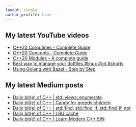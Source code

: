 ```yaml
---
layout: single
author_profile: true
---
```


## My latest YouTube videos

<ul>
<!--START_SECTION:youtube-->
<li><a href="https://www.youtube.com/watch?v=w-dmOHhBX9o">C++20 Coroutines - Complete Guide</a></li>
<li><a href="https://www.youtube.com/watch?v=1So7onMFxJM">C++20 Concepts  - Complete Guide</a></li>
<li><a href="https://www.youtube.com/watch?v=WRCwciJ5MTE">C++20 Modules - A complete guide</a></li>
<li><a href="https://www.youtube.com/watch?v=LHrB4TcU1JM">Best way to manage your dotfiles #linux #git #shorts</a></li>
<li><a href="https://www.youtube.com/watch?v=mXLrk0ipwz4">Using Golang with Bazel - Step by Step</a></li>
<!--END_SECTION:youtube-->
</ul>

## My latest Medium posts

<ul>
<!--START_SECTION:medium-->
<li><a href="https://medium.com/@simontoth/daily-bit-e-of-c-std-views-enumerate-ead7cf53972d?source=rss-1e1de1006a93------2">Daily bit(e) of C++ | std::views::enumerate</a></li>
<li><a href="https://medium.com/@simontoth/daily-bit-e-of-c-candy-for-greedy-children-7bf6cd6e440e?source=rss-1e1de1006a93------2">Daily bit(e) of C++ | Candy for greedy children</a></li>
<li><a href="https://medium.com/@simontoth/daily-bit-e-of-c-std-find-std-find-if-std-find-if-not-3b014c963a46?source=rss-1e1de1006a93------2">Daily bit(e) of C++ | std::find, std::find_if, std::find_if_not</a></li>
<li><a href="https://medium.com/@simontoth/daily-bit-e-of-c-lru-cache-65db34be0605?source=rss-1e1de1006a93------2">Daily bit(e) of C++ | LRU cache</a></li>
<li><a href="https://medium.com/@simontoth/daily-bit-e-of-c-course-5-n-dc2aeb9b49f4?source=rss-1e1de1006a93------2">Daily bit(e) of C++ | Learn Modern C++ 5/N</a></li>
<!--END_SECTION:medium-->
</ul>